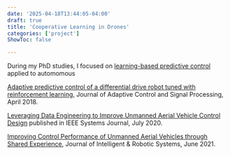 ```yaml
---
date: '2025-04-18T13:44:05-04:00'
draft: true
title: 'Cooperative Learning in Drones'
categories: ['project']
ShowToc: false

---
```


During my PhD studies, I focused on [learning-based predictive control](https://qspace.library.queensu.ca/server/api/core/bitstreams/1c9408b0-3a4a-44f9-b6dc-51269022008e/content) applied to automomous 

[Adaptive predictive control of a differential drive robot tuned with reinforcement learning](https://doi.org/10.1002/acs.2882), Journal of Adaptive Control and Signal Processing, April 2018.

[Leveraging Data Engineering to Improve Unmanned Aerial Vehicle Control Design](https://doi.org/10.1109/JSYST.2020.3003203) published in IEEE Systems Journal, July 2020.

[Improving Control Performance of Unmanned Aerial Vehicles through Shared Experience](https://link.springer.com/article/10.1007/s10846-021-01387-1), Journal of Intelligent & Robotic Systems, June 2021.

